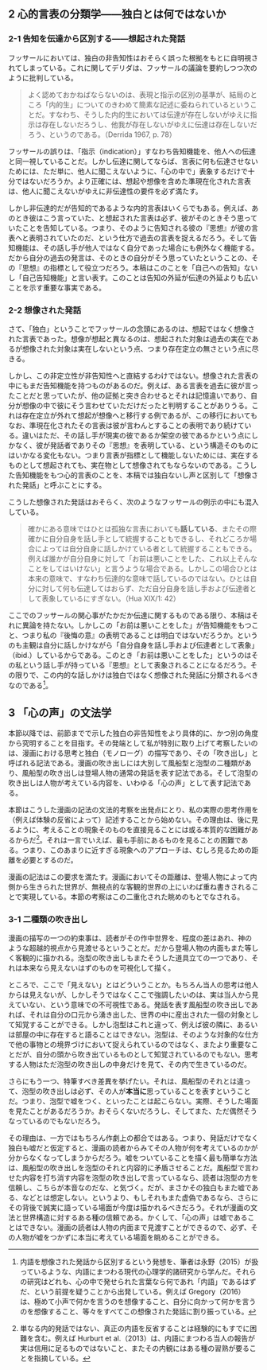 ## 2 心的言表の分類学——独白とは何ではないか

### 2-1 告知を伝達から区別する——想起された発話

フッサールにおいては、独白の非告知性はおそらく誤った根拠をもとに自明視されてしまっている。これに関してデリダは、フッサールの議論を要約しつつ次のように批判している。

> よく認めておかねばならないのは、<!-- 表現することと指示すること -->表現と指示の区別の基準が、結局のところ「内的生」についてのきわめて簡素な記述に委ねられているということだ。すなわち、そうした内的生においては伝達が存在しないがゆえに指示は存在しないだろうし、他我が存在しないがゆえに伝達は存在しないだろう、というのである。（Derrida 1967, p. 78）

フッサールの誤りは、「指示（indication）」すなわち告知機能を、他人への伝達と同一視していることだ。しかし伝達に関してならば、言表に何も伝達させないためには、ただ単に、他人に聞こえないように、「心の中で」表象するだけで十分ではないだろうか。より正確には、想起や想像を含めた準現在化された言表は、他人に聞こえないがゆえに非伝達性の要件を必ず満たす。

しかし非伝達的だが告知的であるような内的言表はいくらでもある。例えば、あのとき彼はこう言っていた、と想起された言表は必ず、彼がそのときそう思っていたことを告知している。つまり、そのように告知される彼の『思想』が彼の言表へと表明されていたのだ、という仕方で過去の言表を捉えるだろう。<!-- とはいえこれは時間的に伝達していると言えなくもない。しかし -->そして告知機能は、その話し手が他人ではなく自分であった場合にも例外なく機能する。だから自分の過去の発言は、そのときの自分がそう思っていたということの、その『思想』の指標として役立つだろう。本稿はこのことを「自己への告知」ないし「自己告知機能」と言い表す。このことは告知の外延が伝達の外延よりも広いことを示す重要な事実である。

### 2-2 想像された発話

さて、「独白」ということでフッサールの念頭にあるのは、想起ではなく想像された言表であった。想像が想起と異なるのは、想起された対象は過去の実在であるが想像された対象は実在しないという点、つまり存在定立の無さという点に尽きる。

しかし、この非定立性が非告知性へと直結するわけではない。想像された言表の中にもまだ告知機能を持つものがあるのだ。例えば、ある言表を過去に彼が言ったことだと思っていたが、他の証拠と突き合わせるとそれは記憶違いであり、自分が想像の中で彼にそう言わせていただけだったと判明することがありうる。これは存在定立が外れて想起が想像へと移行する例であるが、この移行においてもなお、準現在化されたその言表は彼が言わんとすることの表明であり続けている。違いはただ、その話し手が現実の彼であるか架空の彼であるかという点にしかなく、彼が発話者でありその『思想』を表明している、という構造そのものにはいかなる変化もない。つまり言表が指標として機能しないためには、実在するものとして想起されても、実在物として想像されてもならないのである。こうした告知機能をもつ心的言表のことを、本稿では独白ないし声と区別して「想像された発話」と呼ぶことにする。

こうした想像された発話はおそらく、次のようなフッサールの例示の中にも混入している。

> 確かにある意味ではひとは孤独な言表においても**話している**、またその際確かに自分自身を話し手として統握することもできるし、それどころか場合によっては自分自身に話しかけている者として統握することもできる。例えば誰かが自分自身に対して「お前は悪いことをした、これ以上そんなことをしてはいけない」と言うような場合である。しかしこの場合ひとは本来の意味で、すなわち伝達的な意味で話しているのではない。ひとは自分に対して何も伝達してはおらず、ただ自分自身を話し手および伝達者として表象しているにすぎない。（Hua XIX/1: 42）

ここでのフッサールの関心事がたかだか伝達に関するものである限り、本稿はそれに異論を持たない。しかしこの「お前は悪いことをした」が告知機能をもつこと、つまり私の『後悔の意』の表明であることは明白ではないだろうか。というのも主観は自分に話しかけながら「自分自身を話し手および伝達者として表象」（ibid.）しているからである。このとき「お前は悪いことをした」というのはその私という話し手が持っている『思想』として表象されることになるだろう。その限りで、この内的な話しかけは独白ではなく想像された発話に分類されるべきなのである[^221]。

[^221]: 内語を想像された発話から区別するという発想を、筆者は永野（2015）が扱っているような、内語にまつわる現代の心理学的諸研究から学んだ。それらの研究はどれも、心の中で発せられた言葉なら何であれ「内語」であるはずだ、という前提を疑うことから出発している。例えば Gregory（2016）は、極めて小声で何かを言うのを想像すること、自分に向かって何かを言うのを想像すること、等々をすべてこの想像された発話に割り振っている。

## 3 「心の声」の文法学

本節以降では、前節までで示した独白の非告知性をより具体的に、かつ別の角度から究明することを目指す。その発端として私が特別に取り上げて考察したいのは、漫画における思考と独白（モノローグ）の描写であり、その「吹き出し」と呼ばれる記法である。漫画の吹き出しには大別して風船型と泡型の二種類があり、風船型の吹き出しは登場人物の通常の発話を表す記法である。そして泡型の吹き出しは人物が考えている内容を、いわゆる「心の声」として表す記法である。

本節はこうした漫画の記法の文法的考察を出発点にとり、私の実際の思考作用を（例えば体験の反省によって）記述することから始めない。その理由は、後に見るように、考えることの現象そのものを直接見ることには或る本質的な困難があるからだ[^301]。それは一言でいえば、最も手前にあるものを見ることの困難である。つまり、このあまりに近すぎる現象へのアプローチは、むしろ見るための距離を必要とするのだ。

漫画の記法はこの要求を満たす。漫画においてその距離は、登場人物によって内側から生きられた世界が、無視点的な客観的世界の上にいわば重ね書きされることで実現している。本節の考察はこの二重化された眺めのもとでなされる。

[^301]: 単なる内的発話ではない、真正の内語を反省することは経験的にもすでに困難を含む。例えば Hurburt et al.（2013）は、内語にまつわる当人の報告が実は信用に足るものではないこと、またその内観にはある種の習熟が要ることを指摘している。

### 3-1 二種類の吹き出し

漫画の描写の一つの約束事は、読者がその作中世界を、程度の差はあれ、神のような超越的視点から見渡せるということだ。だから登場人物の内面もまた等しく客観的に描かれる。泡型の吹き出しもまたそうした道具立ての一つであり、それは本来なら見えないはずのものを可視化して描く。

ところで、ここで「見えない」とはどういうことか。もちろん当人の思考は他人からは見えないが、しかしそうではなくここで強調したいのは、実は当人から見えていない、という意味での不可視性である。発話を表す風船型の吹き出しであれば、それは自分の口元から湧き出した、世界の中に産出された一個の対象として知覚することができる。しかし泡型はこれと違って、例えば彼の隣に、あるいは部屋の中に存在すると語ることはできない。泡型は、そのような対象的な仕方で他の事物との境界づけにおいて捉えられているのではなく、またより重要なことだが、自分の頭から吹き出ているものとして知覚されているのでもない。思考する人物はただ泡型の吹き出しの中身だけを見て、その内で生きているのだ<!-- （cf. 本稿はじめに） -->。

さらにもう一つ、特筆すべき差異を挙げたい。それは、風船型のそれとは違って、泡型の吹き出しは必ず、その人が**本当に**思っていることを表すということだ。つまり、泡型で嘘をつく、といったことは起こらない。実際、そうした場面を見たことがあるだろうか。おそらくないだろうし、そしてまた、ただ偶然そうなっているのでもないだろう。<!-- それはなぜか。 -->

その理由は、<!-- それは -->一方ではもちろん作劇上の都合ではある。つまり、発話だけでなく独白も嘘だと仮定すると、漫画の読者からみてその人物が何を考えているのかが分からなくなってしまうからだろう。嘘をついていることを描く最も簡単な方法は、風船型の吹き出しを泡型のそれと内容的に矛盾させることだ。<!-- 嘘の内容を風船型で言わせておいて、それを打ち消すような言葉を泡型の吹き出しで言っているなら、読者は泡型の方を信頼し、こちらが本音なのだな、と気づく。 -->風船型で言わせた内容を打ち消す内容を泡型の吹き出しで言っているなら、読者は泡型の方を信頼し、こちらが本音なのだな、と気づく。だが、まさかその独白もまた嘘である、などとは想定しない。というより、もしそれもまた虚偽であるなら、さらにその背後で誠実に語っている場面が今度は描かれるべきだろう。それが漫画の文法と世界構造に対するある種の信頼である。かくして、「心の声」は嘘であることはできない。漫画の読者は人物の内面まで見渡すことができるので、必ず、その人物が嘘をつかずに本当に考えている場面を眺めることができる。
